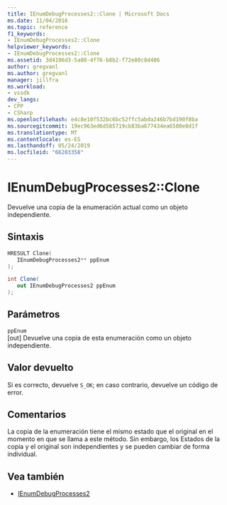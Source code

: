 ```yaml
---
title: IEnumDebugProcesses2::Clone | Microsoft Docs
ms.date: 11/04/2016
ms.topic: reference
f1_keywords:
- IEnumDebugProcesses2::Clone
helpviewer_keywords:
- IEnumDebugProcesses2::Clone
ms.assetid: 3d4196d3-5a80-4f76-b8b2-f72e80c8d406
author: gregvanl
ms.author: gregvanl
manager: jillfra
ms.workload:
- vssdk
dev_langs:
- CPP
- CSharp
ms.openlocfilehash: e4c8e10f532bc6bc52ffc5abda246b7bd190f8ba
ms.sourcegitcommit: 19ec963ed6d585719cb83ba677434ea6580e0d1f
ms.translationtype: MT
ms.contentlocale: es-ES
ms.lasthandoff: 05/24/2019
ms.locfileid: "66203358"
---
```

# <a name="ienumdebugprocesses2clone"></a>IEnumDebugProcesses2::Clone
Devuelve una copia de la enumeración actual como un objeto independiente.

## <a name="syntax"></a>Sintaxis

```cpp
HRESULT Clone(
   IEnumDebugProcesses2** ppEnum
);
```

```csharp
int Clone(
   out IEnumDebugProcesses2 ppEnum
);
```

## <a name="parameters"></a>Parámetros
`ppEnum`\
[out] Devuelve una copia de esta enumeración como un objeto independiente.

## <a name="return-value"></a>Valor devuelto
 Si es correcto, devuelve `S_OK`; en caso contrario, devuelve un código de error.

## <a name="remarks"></a>Comentarios
 La copia de la enumeración tiene el mismo estado que el original en el momento en que se llama a este método. Sin embargo, los Estados de la copia y el original son independientes y se pueden cambiar de forma individual.

## <a name="see-also"></a>Vea también
- [IEnumDebugProcesses2](../../../extensibility/debugger/reference/ienumdebugprocesses2.md)